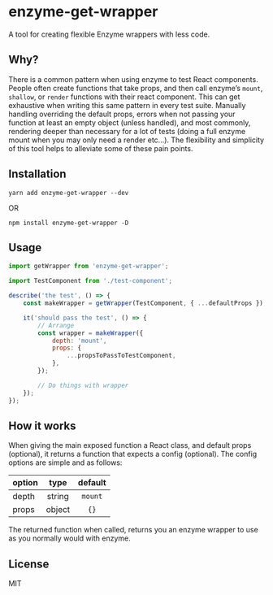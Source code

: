 # enzyme-get-wrapper

A tool for creating flexible Enzyme wrappers with less code.

## Why?

There is a common pattern when using enzyme to test React components. People often create functions that take props, and then call enzyme’s `mount`, `shallow`, or `render` functions with their react component. This can get exhaustive when writing this same pattern in every test suite. Manually handling overriding the default props, errors when not passing your function at least an empty object (unless handled), and most commonly, rendering deeper than necessary for a lot of tests (doing a full enzyme mount when you may only need a render etc...). The flexibility and simplicity of this tool helps to alleviate some of these pain points.

## Installation

`yarn add enzyme-get-wrapper --dev`

OR

`npm install enzyme-get-wrapper -D`

## Usage

```javascript
import getWrapper from 'enzyme-get-wrapper';

import TestComponent from './test-component';

describe('the test', () => {
    const makeWrapper = getWrapper(TestComponent, { ...defaultProps });

    it('should pass the test', () => {
        // Arrange
        const wrapper = makeWrapper({
            depth: 'mount',
            props: {
                ...propsToPassToTestComponent,
            },
        });

        // Do things with wrapper
    });
});
```

## How it works

When giving the main exposed function a React class, and default props (optional), it returns a function that expects a config (optional). The config options are simple and as follows:

| option |  type  | default |
| ------ | :----: | :-----: |
| depth  | string | `mount` |
| props  | object |  `{}`   |

The returned function when called, returns you an enzyme wrapper to use as you normally would with enzyme.

## License

MIT

